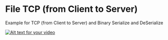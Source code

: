 # File TCP (from Client to Server)


Example for TCP (from Client to Server) and Binary Serialize and DeSerialize 




[![Alt text for your video](https://img.youtube.com/vi/f7ZKBXH7HBA/0.jpg)](http://www.youtube.com/watch?v=f7ZKBXH7HBA)
